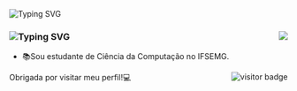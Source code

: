 <body>
  <div align="left">
    <img src="https://readme-typing-svg.herokuapp.com?font=Ubuntu&weight=100&duration=4000&pause=00&color=B600B6&multiline=true&repeat=false&random=false&width=300&height=60&lines=%F0%9F%91%A9%F0%9F%8F%BE%E2%80%8D%F0%9F%92%BBOl%C3%A1+meu+nome+%C3%A9+Stephanye.;%F0%9F%91%8B%F0%9F%8F%BESeja+bem-vindo!" alt="Typing SVG" />
  </div>
  <div>
    <picture>
      <source
        srcset="https://github-readme-stats.vercel.app/api?username=Stephanyecristine&show_icons=true&theme=dark&icon_color=B600B6&locale=pt-pt&show=prs_merged"
        media="(prefers-color-scheme: dark)"
      />
      <source
        srcset="https://github-readme-stats.vercel.app/api?username=Stephanyecristine&show_icons=true"
        media="(prefers-color-scheme: light), (prefers-color-scheme: no-preference)"
      />
      <img src="https://github-readme-stats.vercel.app/api?username=Stephanyecristine&show_icons=true" align="right"/>
    </picture>  
    <h3>
    <img src="https://readme-typing-svg.demolab.com?font=roboto&weight=1&size=35&duration=1&pause=1000000000&color=B600B6&multiline=true&repeat=false&random=false&width=200&height=40&lines=Sobre+mim" alt="Typing SVG" />
    </h3>
    <ul>
      <li>📚Sou estudante de Ciência da Computação no IFSEMG.</li>
    </ul>
  </div>
</body>
<footer>
  
  <div>
  <img src="https://visitor-badge.laobi.icu/badge?page_id=Stephanyecristine.Stephanyecristine&&left_color=purple&&right_color=gray" alt="visitor badge" align="right"/>
  <p align="left">Obrigada por visitar meu perfil!💻</p>
</div>
</footer>
